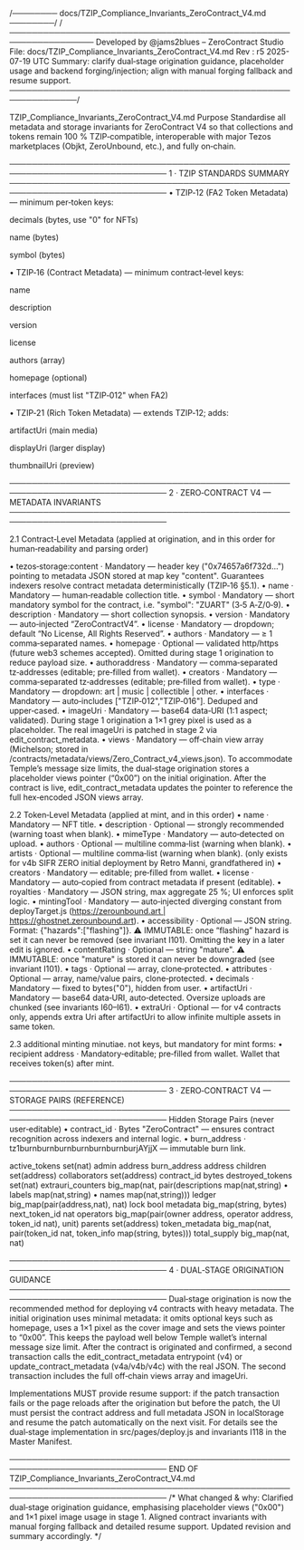/──────── docs/TZIP_Compliance_Invariants_ZeroContract_V4.md ────────/
/─────────────────────────────────────────────────────────────────
Developed by @jams2blues – ZeroContract Studio
File: docs/TZIP_Compliance_Invariants_ZeroContract_V4.md
Rev : r5 2025-07-19 UTC
Summary: clarify dual‑stage origination guidance, placeholder usage and backend
forging/injection; align with manual forging fallback and resume support.
──────────────────────────────────────────────────────────────/

TZIP_Compliance_Invariants_ZeroContract_V4.md
Purpose
Standardise all metadata and storage invariants for ZeroContract V4 so that
collections and tokens remain 100 % TZIP‑compatible, interoperable with major
Tezos marketplaces (Objkt, ZeroUnbound, etc.), and fully on‑chain.

──────────────────────────────────────────────────────────────────────────────
1 · TZIP STANDARDS SUMMARY
──────────────────────────────────────────────────────────────────────────────
• TZIP‑12 (FA2 Token Metadata) — minimum per‑token keys:

decimals (bytes, use "0" for NFTs)

name (bytes)

symbol (bytes)

• TZIP‑16 (Contract Metadata) — minimum contract‑level keys:

name

description

version

license

authors (array)

homepage (optional)

interfaces (must list "TZIP‑012" when FA2)

• TZIP‑21 (Rich Token Metadata) — extends TZIP‑12; adds:

artifactUri (main media)

displayUri (larger display)

thumbnailUri (preview)

──────────────────────────────────────────────────────────────────────────────
2 · ZERO‑CONTRACT V4 — METADATA INVARIANTS
──────────────────────────────────────────────────────────────────────────────

2.1 Contract‑Level Metadata
(applied at origination, and in this order for human‑readability and parsing order)

• tezos‑storage:content · Mandatory — header key ("0x74657a6f732d…") pointing to
metadata JSON stored at map key "content". Guarantees indexers resolve
contract metadata deterministically (TZIP‑16 §5.1).
• name · Mandatory — human‑readable collection title.
• symbol · Mandatory — short mandatory symbol for the contract, i.e. "symbol": "ZUART" (3‑5 A‑Z/0‑9).
• description · Mandatory — short collection synopsis.
• version · Mandatory — auto‑injected “ZeroContractV4”.
• license · Mandatory — dropdown; default “No License, All Rights Reserved”.
• authors · Mandatory — ≥ 1 comma‑separated names.
• homepage · Optional — validated http/https (future web3 schemes accepted). Omitted during stage 1 origination to reduce payload size.
• authoraddress · Mandatory — comma‑separated tz‑addresses (editable; pre‑filled from wallet).
• creators · Mandatory — comma‑separated tz‑addresses (editable; pre‑filled from wallet).
• type · Mandatory — dropdown: art | music | collectible | other.
• interfaces · Mandatory — auto‑includes ["TZIP‑012","TZIP‑016"]. Deduped and upper‑cased.
• imageUri · Mandatory — base64 data‑URI (1:1 aspect; validated). During stage 1 origination a 1×1 grey pixel is used as a placeholder. The real imageUri is patched in stage 2 via edit_contract_metadata.
• views · Mandatory — off‑chain view array (Michelson; stored in
/contracts/metadata/views/Zero_Contract_v4_views.json). To accommodate Temple’s message size limits, the dual‑stage origination stores a placeholder views pointer (“0x00”) on the initial origination. After the contract is live, edit_contract_metadata updates the pointer to reference the full hex‑encoded JSON views array.

2.2 Token‑Level Metadata (applied at mint, and in this order)
• name · Mandatory — NFT title.
• description · Optional — strongly recommended (warning toast when blank).
• mimeType · Mandatory — auto‑detected on upload.
• authors · Optional — multiline comma‑list (warning when blank).
• artists · Optional — multiline comma‑list (warning when blank). (only exists for v4b SIFR ZERO initial deployment by Retro Manni, grandfathered in)
• creators · Mandatory — editable; pre‑filled from wallet.
• license · Mandatory — auto‑copied from contract metadata if present (editable).
• royalties · Mandatory — JSON string, max aggregate 25 %; UI enforces split logic.
• mintingTool · Mandatory — auto‑injected diverging constant from deployTarget.js (https://zerounbound.art | https://ghostnet.zerounbound.art).
• accessibility · Optional — JSON string. Format: {"hazards":["flashing"]}. ⚠ IMMUTABLE: once “flashing” hazard is set it can never be removed (see invariant I101). Omitting the key in a later edit is ignored.
• contentRating · Optional — string "mature". ⚠ IMMUTABLE: once "mature" is stored it can never be downgraded (see invariant I101).
• tags · Optional — array, clone‑protected.
• attributes · Optional — array, name/value pairs, clone‑protected.
• decimals · Mandatory — fixed to bytes("0"), hidden from user.
• artifactUri · Mandatory — base64 data‑URI, auto‑detected. Oversize uploads are chunked (see invariants I60–I61).
• extraUri · Optional — for v4 contracts only, appends extra Uri after artifactUri to allow infinite multiple assets in same token.

2.3 additional minting minutiae. not keys, but mandatory for mint forms:
• recipient address · Mandatory‑editable; pre‑filled from wallet. Wallet that receives token(s) after mint.

──────────────────────────────────────────────────────────────────────────────
3 · ZERO‑CONTRACT V4 — STORAGE PAIRS (REFERENCE)
──────────────────────────────────────────────────────────────────────────────
Hidden Storage Pairs (never user‑editable)
• contract_id · Bytes "ZeroContract" — ensures contract recognition across indexers and internal logic.
• burn_address · tz1burnburnburnburnburnburnburjAYjjX — immutable burn link.

active_tokens set(nat)
admin address
burn_address address
children set(address)
collaborators set(address)
contract_id bytes
destroyed_tokens set(nat)
extrauri_counters big_map(nat, pair(descriptions map(nat,string) • labels map(nat,string) • names map(nat,string)))
ledger big_map(pair(address,nat), nat)
lock bool
metadata big_map(string, bytes)
next_token_id nat
operators big_map(pair(owner address, operator address, token_id nat), unit)
parents set(address)
token_metadata big_map(nat, pair(token_id nat, token_info map(string, bytes)))
total_supply big_map(nat, nat)

──────────────────────────────────────────────────────────────────────────────
4 · DUAL‑STAGE ORIGINATION GUIDANCE
──────────────────────────────────────────────────────────────────────────────
Dual‑stage origination is now the recommended method for deploying v4 contracts with heavy metadata. The initial origination uses minimal metadata: it omits optional keys such as homepage, uses a 1×1 pixel as the cover image and sets the views pointer to “0x00”. This keeps the payload well below Temple wallet’s internal message size limit. After the contract is originated and confirmed, a second transaction calls the edit_contract_metadata entrypoint (v4) or update_contract_metadata (v4a/v4b/v4c) with the real JSON. The second transaction includes the full off‑chain views array and imageUri.

Implementations MUST provide resume support: if the patch transaction fails or the page reloads after the origination but before the patch, the UI must persist the contract address and full metadata JSON in localStorage and resume the patch automatically on the next visit. For details see the dual‑stage implementation in src/pages/deploy.js and invariants I118 in the Master Manifest.

──────────────────────────────────────────────────────────────────────────────
END OF TZIP_Compliance_Invariants_ZeroContract_V4.md
──────────────────────────────────────────────────────────────────────────────
/* What changed & why: Clarified dual‑stage origination guidance, emphasising placeholder views ("0x00") and 1×1 pixel image usage in stage 1. Aligned contract invariants with manual forging fallback and detailed resume support. Updated revision and summary accordingly. */